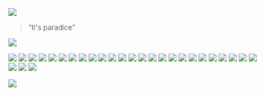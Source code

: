 
<!-- UNCOMMENT THIS OUT
UNCOMMENT THIS OUT
UNCOMMENT THIS OUT -->

<!-- ---
title: 'Vieques Puerto Rico'
subtitle: 'Cockadoodadoo!'
date: 2018-12-23 00:00:00
description: photographing the paradice of Vieques Puerto Rico.
featured_image: '/images/TEMPLATE/01.jpg'
--- -->

![](/images/TEMPLATE/01.jpg)

> “it's paradice”

![](/images/TEMPLATE/02.jpg)

<div class="gallery" data-columns="2">
	<img src="/images/TEMPLATE/03.jpg">
	<img src="/images/TEMPLATE/04.jpg">
	<img src="/images/TEMPLATE/05.jpg">
	<img src="/images/TEMPLATE/06.jpg">
	<img src="/images/TEMPLATE/07.jpg">
	<img src="/images/TEMPLATE/08.jpg">
	<img src="/images/TEMPLATE/09.jpg">
	<img src="/images/TEMPLATE/10.jpg">
	<img src="/images/TEMPLATE/11.jpg">
	<img src="/images/TEMPLATE/12.jpg">
	<img src="/images/TEMPLATE/13.jpg">
	<img src="/images/TEMPLATE/14.jpg">
	<img src="/images/TEMPLATE/15.jpg">
	<img src="/images/TEMPLATE/16.jpg">
	<img src="/images/TEMPLATE/17.jpg">
	<img src="/images/TEMPLATE/18.jpg">
	<img src="/images/TEMPLATE/19.jpg">
	<img src="/images/TEMPLATE/20.jpg">
	<img src="/images/TEMPLATE/21.jpg">
	<img src="/images/TEMPLATE/22.jpg">
	<img src="/images/TEMPLATE/23.jpg">
	<img src="/images/TEMPLATE/24.jpg">
	<img src="/images/TEMPLATE/25.jpg">
	<img src="/images/TEMPLATE/26.jpg">
	<img src="/images/TEMPLATE/27.jpg">
	<img src="/images/TEMPLATE/28.jpg">
	<img src="/images/TEMPLATE/29.jpg">
	<img src="/images/TEMPLATE/30.jpg">
</div>

![](/images/TEMPLATE/31.jpg)
